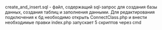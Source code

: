 create_and_insert.sql - файл, содержащий sql-запрос для создания базы данных, создания таблиц и заполнения данными.
Для редактирования подключения к бд необходимо открыть ConnectClass.php и внести необходимые правки 
index.php запускает 5 скриптов через cmd
